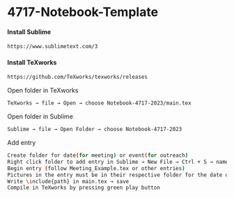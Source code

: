 # 4717-Notebook-Template

#### Install Sublime ####
```bash
https://www.sublimetext.com/3
```
#### Install TeXworks ####
```bash
https://github.com/TeXworks/texworks/releases
```

Open folder in TeXworks
```bash
TeXworks → file → Open → choose Notebook-4717-2023/main.tex
```

Open folder in Sublime
```bash
Sublime → file → Open Folder → choose Notebook-4717-2023
```

Add entry
```bash
Create folder for date(for meeting) or event(for outreach) 
Right click folder to add entry in Sublime → New File → Ctrl + S → name file and add .tex (ex: meeting.tex) → save
Begin entry (follow Meeting_Example.tex or other entries)
Pictures in the entry must be in their respective folder for the date or event
Write \include{path} in main.tex → save 
Compile in TeXworks by pressing green play button
```

<!-- COPY INTO .GIT>INFO>EXCLUDE:
# git ls-files --others --exclude-from=.git/info/exclude
# Lines that start with '#' are comments.
# For a project mostly in C, the following would be a good set of
# exclude patterns (uncomment them if you want to use them):
# *.[oa]
# *~

## Core latex/pdflatex auxiliary files:
*.aux
*.lof
*.log
*.lot
*.fls
*.out
*.toc
*.fmt
*.fot
*.cb
*.cb2

## Intermediate documents:
*.dvi
*.xdv
*-converted-to.*
# these rules might exclude image files for figures etc.
# *.ps
# *.eps
# *.pdf

## Generated if empty string is given at "Please type another file name for output:"
.pdf

## Bibliography auxiliary files (bibtex/biblatex/biber):
*.bbl
*.bcf
*.blg
*-blx.aux
*-blx.bib
*.run.xml

## Build tool auxiliary files:
*.fdb_latexmk
*.synctex
*.synctex(busy)
*.synctex.gz
*.synctex.gz(busy)
*.pdfsync

## Auxiliary and intermediate files from other packages:
# algorithms
*.alg
*.loa

# achemso
acs-*.bib

# amsthm
*.thm

# beamer
*.nav
*.pre
*.snm
*.vrb

# changes
*.soc

# cprotect
*.cpt

# elsarticle (documentclass of Elsevier journals)
*.spl

# endnotes
*.ent

# fixme
*.lox

# feynmf/feynmp
*.mf
*.mp
*.t[1-9]
*.t[1-9][0-9]
*.tfm

#(r)(e)ledmac/(r)(e)ledpar
*.end
*.?end
*.[1-9]
*.[1-9][0-9]
*.[1-9][0-9][0-9]
*.[1-9]R
*.[1-9][0-9]R
 -->
